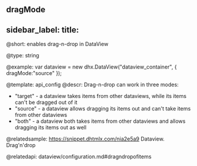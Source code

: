 dragMode
---
sidebar_label: 
title: 
---          

@short: 
enables drag-n-drop in DataView




@type: string

@example: 
var dataview = new dhx.DataView("dataview_container", { 
    dragMode:"source"
});


@template:	api_config
@descr: 
Drag-n-drop can work in three modes:

- "target" - a dataview takes items from other dataviews, while its items can't be dragged out of it
- "source" - a dataview allows dragging its items out and can't take items from other dataviews
- "both" - a dataview both takes items from other dataviews and allows dragging its items out as well

@relatedsample:
https://snippet.dhtmlx.com/nia2e5a9	Dataview. Drag'n'drop

@relatedapi:
dataview/configuration.md#dragndropofitems